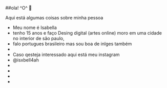##ola! ^O^ 🖤

Aqui está algumas coisas sobre minha pessoa

- Meu nome é Isabella
- tenho 15 anos e faço Desing digital (artes online) moro em uma cidade  no interior de são paulo,
- falo portugues brasileiro mas sou boa de inlges também
- 
- Caso qesteja interessado aqui está meu instagram
- @isxbell4ah
- 
- 
- 
- 
